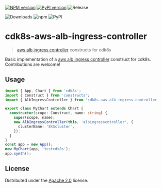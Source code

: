 [![NPM version](https://badge.fury.io/js/cdk8s-aws-alb-ingress-controller.svg)](https://badge.fury.io/js/cdk8s-aws-alb-ingress-controller)
[![PyPI version](https://badge.fury.io/py/cdk8s-aws-alb-ingress-controller.svg)](https://badge.fury.io/py/cdk8s-aws-alb-ingress-controller)
![Release](https://github.com/guan840912/cdk8s-aws-alb-ingress-controller/workflows/Release/badge.svg)

![Downloads](https://img.shields.io/badge/-DOWNLOADS:-brightgreen?color=gray)
![npm](https://img.shields.io/npm/dt/cdk8s-aws-alb-ingress-controller?label=npm&color=orange)
![PyPI](https://img.shields.io/pypi/dm/cdk8s-aws-alb-ingress-controller?label=pypi&color=blue)

# cdk8s-aws-alb-ingress-controller
> [aws alb ingress controller](https://github.com/kubernetes-sigs/aws-alb-ingress-controller) constructs for cdk8s

Basic implementation of a [aws alb ingress controller](https://github.com/kubernetes-sigs/aws-alb-ingress-controller) construct for cdk8s. Contributions are welcome!

## Usage

```ts
import { App, Chart } from 'cdk8s';
import { Construct } from 'constructs';
import { AlbIngressController } from 'cdk8s-aws-alb-ingress-controller';

export class MyChart extends Chart {
  constructor(scope: Construct, name: string) {
    super(scope, name);
    new AlbIngressController(this, 'albingresscntroller', {
      clusterName: 'EKScluster',
    });
  }
}
const app = new App();
new MyChart(app, 'testcdk8s');
app.synth();
```

## License

Distributed under the [Apache 2.0](./LICENSE) license.